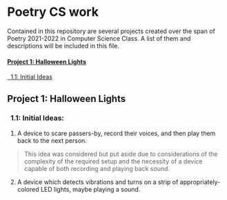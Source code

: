 

<h1>Poetry CS work</h1>
<p>Contained in this repository are several projects created over the span of Poetry 2021-2022 in Computer Science Class. A list of them and descriptions will be included in this file.</p>

<h4><a href="#1">Project 1: Halloween Lights</a></h5>
<a href="#1.1">&nbsp;&nbsp;1.1: Initial Ideas</a>

<h2 id="1">Project 1: Halloween Lights</h2>
<h3 id="1.1">&nbsp;&nbsp;1.1: Initial Ideas: </h3>

1. A device to scare passers-by, record their voices, and then play them back to the next person.</p>

> This idea was considered but put aside due to considerations of the complexity of the required setup and the necessity of a device capable of both recording and playing back sound.

2. A device which detects vibrations and turns on a strip of appropriately-colored
LED lights, maybe playing a sound.<br>  